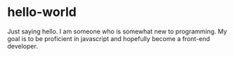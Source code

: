 # hello-world
Just saying hello.
I am someone who is somewhat new to programming. My goal is to be proficient in javascript and hopefully become a front-end developer.
